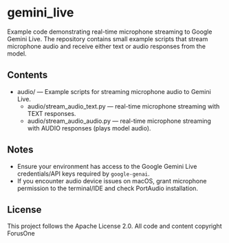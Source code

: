 # gemini_live

Example code demonstrating real-time microphone streaming to Google Gemini Live. The repository contains small example scripts that stream microphone audio and receive either text or audio responses from the model.

## Contents
- audio/ — Example scripts for streaming microphone audio to Gemini Live.
  - audio/stream_audio_text.py — real-time microphone streaming with TEXT responses.
  - audio/stream_audio_audio.py — real-time microphone streaming with AUDIO responses (plays model audio).

## Notes
- Ensure your environment has access to the Google Gemini Live credentials/API keys required by `google-genai`.
- If you encounter audio device issues on macOS, grant microphone permission to the terminal/IDE and check PortAudio installation.

## License
This project follows the Apache License 2.0. All code and content copyright ForusOne
